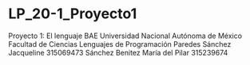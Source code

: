 # LP_20-1_Proyecto1
Proyecto 1: El lenguaje BAE
Universidad Nacional Autónoma de México
Facultad de Ciencias
Lenguajes de Programación
Paredes Sánchez Jacqueline 315069473
Sánchez Benitez María del Pilar 315239674
